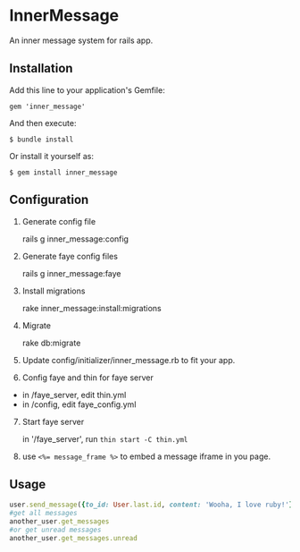 # InnerMessage

An inner message system for rails app.

## Installation

Add this line to your application's Gemfile:

    gem 'inner_message'

And then execute:

    $ bundle install

Or install it yourself as:

    $ gem install inner_message

## Configuration
1. Generate config file

    rails g inner_message:config

2. Generate faye config files

    rails g inner_message:faye


3. Install migrations

    rake inner_message:install:migrations

4. Migrate

    rake db:migrate


5. Update config/initializer/inner_message.rb to fit your app.


6. Config faye and thin for faye server
 - in /faye_server, edit thin.yml
 - in /config, edit faye_config.yml

7. Start faye server

    in '/faye_server', run `thin start -C thin.yml`

8. use `<%= message_frame %>` to embed a message iframe in you page.

## Usage
```ruby
user.send_message({to_id: User.last.id, content: 'Wooha, I love ruby!'})
#get all messages
another_user.get_messages
#or get unread messages
another_user.get_messages.unread
```
